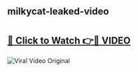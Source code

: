 ## milkycat-leaked-video 

# <h2><a href="http://freeplayer.one?title=milkycat-leaked-video&ref=21J">🔗 Click to Watch 👉🔴 VIDEO</a></h2>

<a href="http://freeplayer.one?title=milkycat-leaked-video&ref=21J" rel="nofollow" data-target="animated-image.originalLink"><img src="https://i.ibb.co.com/xMMVF88/686577567.gif" alt="Viral Video Original" style="max-width: 100%; display: inline-block;" data-target="animated-image.originalImage"></a>


